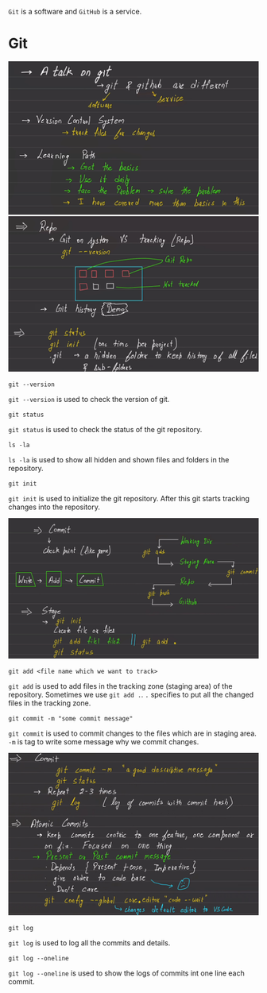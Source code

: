 `Git` is a software and `GitHub` is a service.

# Git
![image](image.png)
![alt text](image-1.png)

    git --version
`git --version` is used to check the version of git.

    git status
`git status` is used to check the status of the git repository.

    ls -la
`ls -la` is used to show all hidden and shown files and folders in the repository.

    git init
`git init` is used to initialize the git repository. After this git starts tracking changes into the repository.

![alt text](image-2.png)

    git add <file name which we want to track>
`git add` is used to add files in the tracking zone (staging area) of the repository. Sometimes we use `git add .`.  `.` specifies to put all the changed files in the tracking zone.

    git commit -m "some commit message"
`git commit` is used to commit changes to the files which are in staging area. `-m` is tag to write some message why we commit changes.

![alt text](image-3.png)

    git log
`git log` is used to log all the commits and details.

    git log --oneline
`git log --oneline` is used to show the logs of commits int one line each commit.
